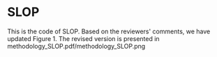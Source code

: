 # SLOP

This is the code of SLOP. Based on the reviewers' comments, we have updated Figure 1. The revised version is presented in methodology_SLOP.pdf/methodology_SLOP.png
